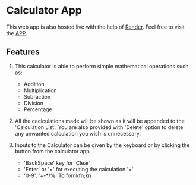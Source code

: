 # Calculator App

This web app is also hosted live with the help of [Render](https://render.com/).
Feel free to visit the [APP](https://calculator-app-2ojp.onrender.com).

## Features

1. This calculator is able to perform simple mathematical operations such as:
    - Addition
    - Multiplication
    - Subraction
    - Division
    - Percentage

2. All the caclculations made will be shown as it will be appended to the 'Calculation List'. You are also provided with 'Delete' option to delete any unwanted calculation you wish is unnecessary.

3. Inputs to the Calculator can be given by the keyboard or by clicking the button from the calculator app.
    - 'BackSpace' key for 'Clear'
    - 'Enter' or '=' for executing the calculation '='
    - '0-9', '+-*/%'
To fornkfn;kn

